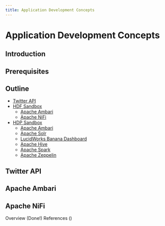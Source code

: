 ```yaml
---
title: Application Development Concepts
---
```


# Application Development Concepts

## Introduction

## Prerequisites

## Outline

- [Twitter API](https://dev.twitter.com/)
- [HDF Sandbox](https://hortonworks.com/products/data-platforms/hdf/)
    - [Apache Ambari](https://ambari.apache.org/)
    - [Apache NiFi](https://nifi.apache.org/)
- [HDP Sandbox](https://hortonworks.com/products/data-platforms/hdp/)
    - [Apache Ambari](https://ambari.apache.org/)
    - [Apache Solr](http://lucene.apache.org/solr/)
    - [LucidWorks Banana Dashboard](https://doc.lucidworks.com/lucidworks-hdpsearch/2.5/Guide-Banana.html)
    - [Apache Hive](https://hive.apache.org/)
    - [Apache Spark](https://spark.apache.org/)
    - [Apache Zeppelin](https://zeppelin.apache.org/)

## Twitter API

## Apache Ambari

## Apache NiFi

Overview (Done!)
References ()
